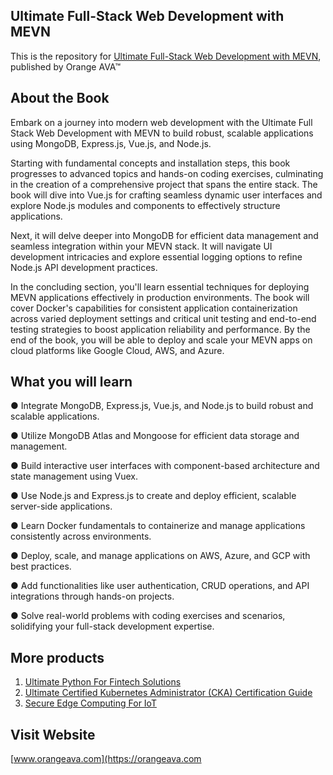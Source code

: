 ## Ultimate Full-Stack Web Development with MEVN

This is the repository for [Ultimate Full-Stack Web Development with MEVN](https://orangeava.com/products/ultimate-full-stack-web-development-with-mevn), published by Orange AVA™

## About the Book
Embark on a journey into modern web development with the Ultimate Full Stack Web Development with MEVN to build robust, scalable applications using MongoDB, Express.js, Vue.js, and Node.js.

Starting with fundamental concepts and installation steps, this book progresses to advanced topics and hands-on coding exercises, culminating in the creation of a comprehensive project that spans the entire stack. The book will dive into Vue.js for crafting seamless dynamic user interfaces and explore Node.js modules and components to effectively structure applications.

Next, it will delve deeper into MongoDB for efficient data management and seamless integration within your MEVN stack. It will navigate UI development intricacies and explore essential logging options to refine Node.js API development practices.

In the concluding section, you'll learn essential techniques for deploying MEVN applications effectively in production environments. The book will cover Docker's capabilities for consistent application containerization across varied deployment settings and critical unit testing and end-to-end testing strategies to boost application reliability and performance. By the end of the book, you will be able to deploy and scale your MEVN apps on cloud platforms like Google Cloud, AWS, and Azure.

## What you will learn
●  Integrate MongoDB, Express.js, Vue.js, and Node.js to build robust and scalable applications.

●  Utilize MongoDB Atlas and Mongoose for efficient data storage and management.

●  Build interactive user interfaces with component-based architecture and state management using Vuex.

●  Use Node.js and Express.js to create and deploy efficient, scalable server-side applications.

●  Learn Docker fundamentals to containerize and manage applications consistently across environments.

●  Deploy, scale, and manage applications on AWS, Azure, and GCP with best practices.

●  Add functionalities like user authentication, CRUD operations, and API integrations through hands-on projects.

●  Solve real-world problems with coding exercises and scenarios, solidifying your full-stack development expertise.

## More products
1. [Ultimate Python For Fintech Solutions](https://orangeava.com/products/ultimate-python-for-fintech-solutions)
2. [Ultimate Certified Kubernetes Administrator (CKA) Certification Guide](https://orangeava.com/products/ltimate-certified-kubernetes-administrator-cka-certification-guide) 
3. [Secure Edge Computing For IoT](https://orangeava.com/products/secure-edge-computing-for-iot) 

## Visit Website 
[www.orangeava.com](https://orangeava.com

